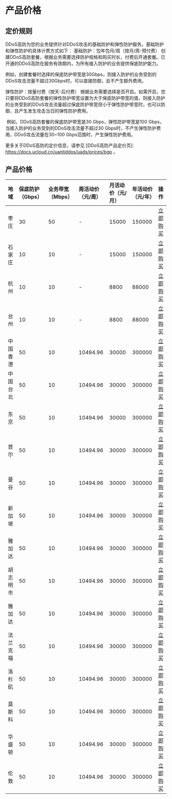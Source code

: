 # 产品价格

## 定价规则
DDoS高防为您的业务提供针对DDoS攻击的基础防护和弹性防护服务。基础防护和弹性防护的具体计费方式如下：
基础防护：包年包月/周（按月/周-预付费）
创建DDoS高防套餐，根据业务需要选择防护规格和购买时长，付费后开通套餐。已开通的DDoS高防在服务有效期内，为所有接入防护的业务提供保底防护能力。

​	例如，创建套餐时选择的保底防护带宽是30Gbps，则接入防护的业务受到的DDoS攻击流量不超过30Gbps时，可以直接防御，且不产生额外费用。

弹性防护：按量付费（按天-后付费）
根据业务需要选择是否开启。如需开启，您只要将DDoS高防套餐的弹性防护带宽设置为大于保底防护带宽的值，则接入防护的业务受到的DDoS攻击流量超过保底防护带宽但小于弹性防护带宽时，也可以防御，且产生发生攻击当日的弹性防护费用。

​	例如，DDoS高防套餐的保底防护带宽是30 Gbps，弹性防护带宽是100 Gbps，当接入防护的业务受到的DDoS攻击流量不超过30 Gbps时，不产生弹性防护费用，DDoS攻击流量在30~100 Gbps范围时，产生弹性防护费用。

更多关于DDoS高防的定价信息，请参见 [DDoS高防产品定价页]: https://docs.ucloud.cn/uantiddos/uads/prices/bgp 。




## 产品价格
<!-- udocs:price -->
| 地域 | 保底防护（Gbps） | 业务带宽（Mbps） | 周活动价（元/周） | 月活动价（元/月）| 年活动价（元/年）| 操作 |
| :---- | :---- | :---- | :---- | :---- | :---- | :---- |
| 枣庄 | 30 | 50 | -         | 15000 | 150000 | [立即购买](https://console.ucloud.cn/uads/gaofang/create) |
| 石家庄 | 10 | 10 | -       | 15000 | 150000  | [立即购买](https://console.ucloud.cn/uads/gaofang/create) |
| 杭州 | 10 | 10 | -       | 8800 | 88000 | [立即购买](https://console.ucloud.cn/uads/gaofang/create) |
| 台州 | 10 | 10 | -       | 8800 | 88000 | [立即购买](https://console.ucloud.cn/uads/gaofang/create) |
| 中国香港 | 50 | 10 | 10494.96 | 30000 | 300000 | [立即购买](https://console.ucloud.cn/uads/gaofang/create) |
| 中国台北 | 50 | 10 | 10494.96 | 30000 | 300000 | [立即购买](https://console.ucloud.cn/uads/gaofang/create) |
| 东京 | 50 | 10 | 10494.96 | 30000 | 300000 | [立即购买](https://console.ucloud.cn/uads/gaofang/create) |
| 首尔 | 50 | 10 | 10494.96 | 30000 | 300000 | [立即购买](https://console.ucloud.cn/uads/gaofang/create) |
| 曼谷 | 50 | 10 | 10494.96 | 30000 | 300000 | [立即购买](https://console.ucloud.cn/uads/gaofang/create) |
| 新加坡 | 50 | 10 | 10494.96 | 30000 | 300000 | [立即购买](https://console.ucloud.cn/uads/gaofang/create) |
| 雅加达 | 50 | 10 | 10494.96 | 30000 | 300000 | [立即购买](https://console.ucloud.cn/uads/gaofang/create) |
| 胡志明市 | 50 | 10 | 10494.96 | 30000 | 300000 |  [立即购买](https://console.ucloud.cn/uads/gaofang/create) |
| 雅加达 | 50 | 10 | 10494.96 | 30000 | 300000 | [立即购买](https://console.ucloud.cn/uads/gaofang/create) |
| 法兰克福 | 50 | 10 | 10494.96 | 30000 | 300000 | [立即购买](https://console.ucloud.cn/uads/gaofang/create) |
| 洛杉矶 | 50 | 10 | 10494.96 | 30000 | 300000 | [立即购买](https://console.ucloud.cn/uads/gaofang/create) |
| 莫斯科 | 50 | 10 | 10494.96 | 30000 | 300000 | [立即购买](https://console.ucloud.cn/uads/gaofang/create) |
| 华盛顿 | 50 | 10 | 10494.96 | 30000 | 300000 | [立即购买](https://console.ucloud.cn/uads/gaofang/create) |
| 伦敦   | 50 | 10 | 10494.96 | 30000 | 300000 |  [立即购买](https://console.ucloud.cn/uads/gaofang/create) |



